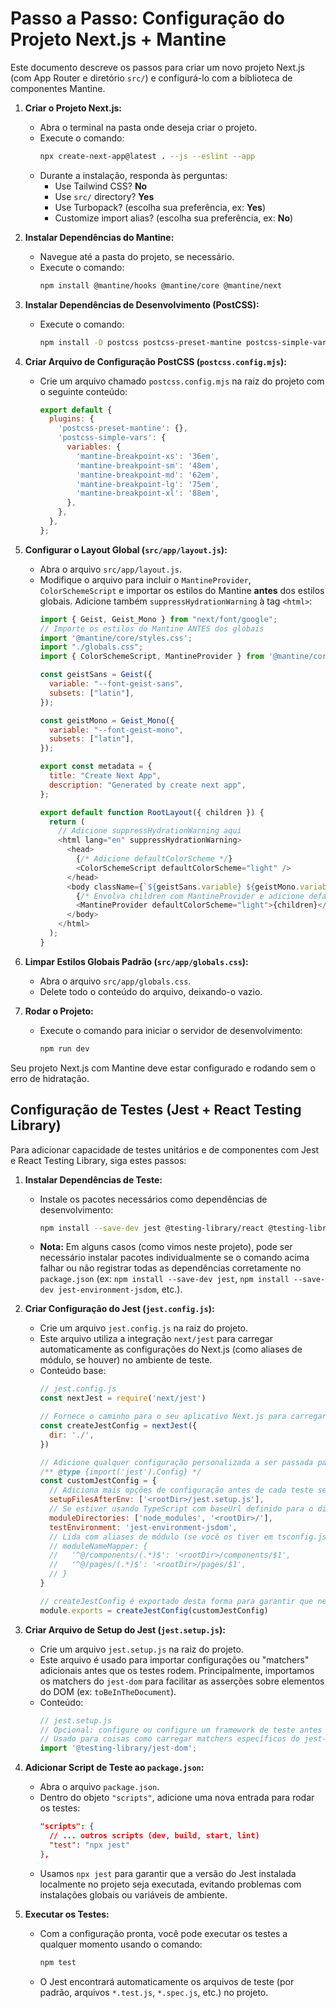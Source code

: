 # Passo a Passo: Configuração do Projeto Next.js + Mantine

Este documento descreve os passos para criar um novo projeto Next.js (com App Router e diretório `src/`) e configurá-lo com a biblioteca de componentes Mantine.

1.  **Criar o Projeto Next.js:**
    *   Abra o terminal na pasta onde deseja criar o projeto.
    *   Execute o comando:
        ```bash
        npx create-next-app@latest . --js --eslint --app
        ```
    *   Durante a instalação, responda às perguntas:
        *   Use Tailwind CSS? **No**
        *   Use `src/` directory? **Yes**
        *   Use Turbopack? (escolha sua preferência, ex: **Yes**)
        *   Customize import alias? (escolha sua preferência, ex: **No**)

2.  **Instalar Dependências do Mantine:**
    *   Navegue até a pasta do projeto, se necessário.
    *   Execute o comando:
        ```bash
        npm install @mantine/hooks @mantine/core @mantine/next
        ```

3.  **Instalar Dependências de Desenvolvimento (PostCSS):**
    *   Execute o comando:
        ```bash
        npm install -D postcss postcss-preset-mantine postcss-simple-vars
        ```

4.  **Criar Arquivo de Configuração PostCSS (`postcss.config.mjs`):**
    *   Crie um arquivo chamado `postcss.config.mjs` na raiz do projeto com o seguinte conteúdo:
        ```javascript
        export default {
          plugins: {
            'postcss-preset-mantine': {},
            'postcss-simple-vars': {
              variables: {
                'mantine-breakpoint-xs': '36em',
                'mantine-breakpoint-sm': '48em',
                'mantine-breakpoint-md': '62em',
                'mantine-breakpoint-lg': '75em',
                'mantine-breakpoint-xl': '88em',
              },
            },
          },
        };
        ```

5.  **Configurar o Layout Global (`src/app/layout.js`):**
    *   Abra o arquivo `src/app/layout.js`.
    *   Modifique o arquivo para incluir o `MantineProvider`, `ColorSchemeScript` e importar os estilos do Mantine **antes** dos estilos globais. Adicione também `suppressHydrationWarning` à tag `<html>`:
        ```javascript
        import { Geist, Geist_Mono } from "next/font/google";
        // Importe os estilos do Mantine ANTES dos globais
        import '@mantine/core/styles.css';
        import "./globals.css";
        import { ColorSchemeScript, MantineProvider } from '@mantine/core';

        const geistSans = Geist({
          variable: "--font-geist-sans",
          subsets: ["latin"],
        });

        const geistMono = Geist_Mono({
          variable: "--font-geist-mono",
          subsets: ["latin"],
        });

        export const metadata = {
          title: "Create Next App",
          description: "Generated by create next app",
        };

        export default function RootLayout({ children }) {
          return (
            // Adicione suppressHydrationWarning aqui
            <html lang="en" suppressHydrationWarning>
              <head>
                {/* Adicione defaultColorScheme */}
                <ColorSchemeScript defaultColorScheme="light" />
              </head>
              <body className={`${geistSans.variable} ${geistMono.variable}`}>
                {/* Envolva children com MantineProvider e adicione defaultColorScheme */}
                <MantineProvider defaultColorScheme="light">{children}</MantineProvider>
              </body>
            </html>
          );
        }
        ```

6.  **Limpar Estilos Globais Padrão (`src/app/globals.css`):**
    *   Abra o arquivo `src/app/globals.css`.
    *   Delete todo o conteúdo do arquivo, deixando-o vazio.

7.  **Rodar o Projeto:**
    *   Execute o comando para iniciar o servidor de desenvolvimento:
        ```bash
        npm run dev
        ```

Seu projeto Next.js com Mantine deve estar configurado e rodando sem o erro de hidratação.

## Configuração de Testes (Jest + React Testing Library)

Para adicionar capacidade de testes unitários e de componentes com Jest e React Testing Library, siga estes passos:

1.  **Instalar Dependências de Teste:**
    *   Instale os pacotes necessários como dependências de desenvolvimento:
        ```bash
        npm install --save-dev jest @testing-library/react @testing-library/jest-dom jest-environment-jsdom @testing-library/user-event
        ```
    *   **Nota:** Em alguns casos (como vimos neste projeto), pode ser necessário instalar pacotes individualmente se o comando acima falhar ou não registrar todas as dependências corretamente no `package.json` (ex: `npm install --save-dev jest`, `npm install --save-dev jest-environment-jsdom`, etc.).

2.  **Criar Configuração do Jest (`jest.config.js`):**
    *   Crie um arquivo `jest.config.js` na raiz do projeto.
    *   Este arquivo utiliza a integração `next/jest` para carregar automaticamente as configurações do Next.js (como aliases de módulo, se houver) no ambiente de teste.
    *   Conteúdo base:
        ```javascript
        // jest.config.js
        const nextJest = require('next/jest')

        // Fornece o caminho para o seu aplicativo Next.js para carregar next.config.js e arquivos .env no seu ambiente de teste
        const createJestConfig = nextJest({
          dir: './',
        })

        // Adicione qualquer configuração personalizada a ser passada para o Jest
        /** @type {import('jest').Config} */
        const customJestConfig = {
          // Adiciona mais opções de configuração antes de cada teste ser executado
          setupFilesAfterEnv: ['<rootDir>/jest.setup.js'],
          // Se estiver usando TypeScript com baseUrl definido para o diretório raiz, você precisa do abaixo para que os aliases funcionem
          moduleDirectories: ['node_modules', '<rootDir>/'],
          testEnvironment: 'jest-environment-jsdom',
          // Lida com aliases de módulo (se você os tiver em tsconfig.json ou jsconfig.json)
          // moduleNameMapper: {
          //   '^@/components/(.*)$': '<rootDir>/components/$1',
          //   '^@/pages/(.*)$': '<rootDir>/pages/$1',
          // }
        }

        // createJestConfig é exportado desta forma para garantir que next/jest possa carregar a configuração do Next.js que é assíncrona
        module.exports = createJestConfig(customJestConfig)
        ```

3.  **Criar Arquivo de Setup do Jest (`jest.setup.js`):**
    *   Crie um arquivo `jest.setup.js` na raiz do projeto.
    *   Este arquivo é usado para importar configurações ou "matchers" adicionais antes que os testes rodem. Principalmente, importamos os matchers do `jest-dom` para facilitar as asserções sobre elementos do DOM (ex: `toBeInTheDocument`).
    *   Conteúdo:
        ```javascript
        // jest.setup.js
        // Opcional: configure ou configure um framework de teste antes de cada teste
        // Usado para coisas como carregar matchers específicos do jest-dom
        import '@testing-library/jest-dom';
        ```

4.  **Adicionar Script de Teste ao `package.json`:**
    *   Abra o arquivo `package.json`.
    *   Dentro do objeto `"scripts"`, adicione uma nova entrada para rodar os testes:
        ```json
        "scripts": {
          // ... outros scripts (dev, build, start, lint)
          "test": "npx jest"
        },
        ```
    *   Usamos `npx jest` para garantir que a versão do Jest instalada localmente no projeto seja executada, evitando problemas com instalações globais ou variáveis de ambiente.

5.  **Executar os Testes:**
    *   Com a configuração pronta, você pode executar os testes a qualquer momento usando o comando:
        ```bash
        npm test
        ```
    *   O Jest encontrará automaticamente os arquivos de teste (por padrão, arquivos `*.test.js`, `*.spec.js`, etc.) no projeto. 